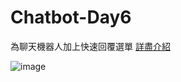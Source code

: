 # Chatbot-Day6

為聊天機器人加上快速回覆選單
[詳盡介紹](https://medium.com/@jasonb0604/chatbot%E5%AD%B8%E7%BF%92%E7%AD%86%E8%A8%98-day6-30745ce05994)

![image](https://miro.medium.com/max/875/1*md2EqqINJPCV1j2GGnPcHg.jpeg)
